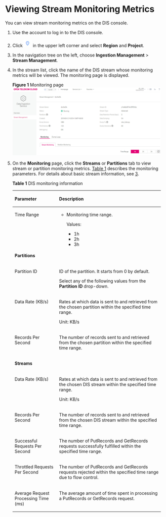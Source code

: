 # Viewing Stream Monitoring Metrics<a name="dis_01_0012"></a>

You can view stream monitoring metrics on the DIS console.

1.  Use the account to log in to the DIS console.
2.  Click  ![](figures/dt_mrs_project_region_image01.png)  in the upper left corner and select  **Region**  and  **Project**.
3.  In the navigation tree on the left, choose  **Ingestion Management**  \>  **Stream Management**.
4.  In the stream list, click the name of the DIS stream whose monitoring metrics will be viewed. The monitoring page is displayed.

    **Figure  1**  Monitoring page<a name="fig20331141119419"></a>  
    ![](figures/monitoring-page.jpg "monitoring-page")

5.  On the  **Monitoring**  page, click the  **Streams**  or  **Partitions**  tab to view stream or partition monitoring metrics.  [Table 1](#table2942144318834)  describes the monitoring parameters. For details about basic stream information, see  [3](step-1-creating-a-dis-stream.md#li23032735111458).

    **Table  1**  DIS monitoring information

    <a name="table2942144318834"></a>
    <table><thead align="left"><tr id="row6686704018834"><th class="cellrowborder" valign="top" width="30%" id="mcps1.2.3.1.1"><p id="p4752119818834"><a name="p4752119818834"></a><a name="p4752119818834"></a>Parameter</p>
    </th>
    <th class="cellrowborder" valign="top" width="70%" id="mcps1.2.3.1.2"><p id="p2401184018834"><a name="p2401184018834"></a><a name="p2401184018834"></a>Description</p>
    </th>
    </tr>
    </thead>
    <tbody><tr id="row5291185918834"><td class="cellrowborder" valign="top" width="30%" headers="mcps1.2.3.1.1 "><p id="p5800220418834"><a name="p5800220418834"></a><a name="p5800220418834"></a>Time Range</p>
    </td>
    <td class="cellrowborder" valign="top" width="70%" headers="mcps1.2.3.1.2 "><a name="ul210231152417"></a><a name="ul210231152417"></a><ul id="ul210231152417"><li>Monitoring time range.<p id="p502247718834"><a name="p502247718834"></a><a name="p502247718834"></a>Values:</p>
    <a name="ul4520229418834"></a><a name="ul4520229418834"></a><ul id="ul4520229418834"><li>1h</li><li>2h</li><li>3h</li></ul>
    </li></ul>
    </td>
    </tr>
    <tr id="row1818369818834"><td class="cellrowborder" colspan="2" valign="top" headers="mcps1.2.3.1.1 mcps1.2.3.1.2 "><p id="p6359345318834"><a name="p6359345318834"></a><a name="p6359345318834"></a><strong id="b55711300181416"><a name="b55711300181416"></a><a name="b55711300181416"></a>Partitions</strong></p>
    </td>
    </tr>
    <tr id="row5079608118834"><td class="cellrowborder" valign="top" width="30%" headers="mcps1.2.3.1.1 "><p id="p2084186018834"><a name="p2084186018834"></a><a name="p2084186018834"></a>Partition ID</p>
    </td>
    <td class="cellrowborder" valign="top" width="70%" headers="mcps1.2.3.1.2 "><p id="p1046913718834"><a name="p1046913718834"></a><a name="p1046913718834"></a>ID of the partition. It starts from 0 by default.</p>
    <p id="p2711337218834"><a name="p2711337218834"></a><a name="p2711337218834"></a>Select any of the following values from the <strong id="b15659981181416"><a name="b15659981181416"></a><a name="b15659981181416"></a>Partition ID</strong> drop-down.</p>
    </td>
    </tr>
    <tr id="row4437627918834"><td class="cellrowborder" valign="top" width="30%" headers="mcps1.2.3.1.1 "><p id="p3770887818834"><a name="p3770887818834"></a><a name="p3770887818834"></a>Data Rate (KB/s)</p>
    </td>
    <td class="cellrowborder" valign="top" width="70%" headers="mcps1.2.3.1.2 "><p id="p3452024018834"><a name="p3452024018834"></a><a name="p3452024018834"></a>Rates at which data is sent to and retrieved from the chosen partition within the specified time range.</p>
    <p id="p4224671018834"><a name="p4224671018834"></a><a name="p4224671018834"></a>Unit: KB/s</p>
    </td>
    </tr>
    <tr id="row4467607118834"><td class="cellrowborder" valign="top" width="30%" headers="mcps1.2.3.1.1 "><p id="p6199202718834"><a name="p6199202718834"></a><a name="p6199202718834"></a>Records Per Second</p>
    </td>
    <td class="cellrowborder" valign="top" width="70%" headers="mcps1.2.3.1.2 "><p id="p5529829118834"><a name="p5529829118834"></a><a name="p5529829118834"></a>The number of records sent to and retrieved from the chosen partition within the specified time range.</p>
    <p id="p2792257618834"><a name="p2792257618834"></a><a name="p2792257618834"></a>  </p>
    </td>
    </tr>
    <tr id="row4997660018834"><td class="cellrowborder" colspan="2" valign="top" headers="mcps1.2.3.1.1 mcps1.2.3.1.2 "><p id="p2157278518834"><a name="p2157278518834"></a><a name="p2157278518834"></a><strong id="b12291253161026"><a name="b12291253161026"></a><a name="b12291253161026"></a>Streams</strong></p>
    </td>
    </tr>
    <tr id="row256515918834"><td class="cellrowborder" valign="top" width="30%" headers="mcps1.2.3.1.1 "><p id="p645129718834"><a name="p645129718834"></a><a name="p645129718834"></a>Data Rate (KB/s)</p>
    </td>
    <td class="cellrowborder" valign="top" width="70%" headers="mcps1.2.3.1.2 "><p id="p5279303118834"><a name="p5279303118834"></a><a name="p5279303118834"></a>Rates at which data is sent to and retrieved from the chosen DIS stream within the specified time range.</p>
    <p id="p537523918834"><a name="p537523918834"></a><a name="p537523918834"></a>Unit: KB/s</p>
    </td>
    </tr>
    <tr id="row4837715518834"><td class="cellrowborder" valign="top" width="30%" headers="mcps1.2.3.1.1 "><p id="p2623545018834"><a name="p2623545018834"></a><a name="p2623545018834"></a>Records Per Second</p>
    </td>
    <td class="cellrowborder" valign="top" width="70%" headers="mcps1.2.3.1.2 "><p id="p4469672618834"><a name="p4469672618834"></a><a name="p4469672618834"></a>The number of records sent to and retrieved from the chosen DIS stream within the specified time range.</p>
    <p id="p6672622218834"><a name="p6672622218834"></a><a name="p6672622218834"></a>   </p>
    </td>
    </tr>
    <tr id="row6366508718834"><td class="cellrowborder" valign="top" width="30%" headers="mcps1.2.3.1.1 "><p id="p5659842818834"><a name="p5659842818834"></a><a name="p5659842818834"></a>Successful Requests Per Second</p>
    </td>
    <td class="cellrowborder" valign="top" width="70%" headers="mcps1.2.3.1.2 "><p id="p2106997418834"><a name="p2106997418834"></a><a name="p2106997418834"></a>The number of PutRecords and GetRecords requests successfully fulfilled within the specified time range.</p>
    <p id="p5541204118834"><a name="p5541204118834"></a><a name="p5541204118834"></a>    </p>
    </td>
    </tr>
    <tr id="row2894632418834"><td class="cellrowborder" valign="top" width="30%" headers="mcps1.2.3.1.1 "><p id="p6295091118834"><a name="p6295091118834"></a><a name="p6295091118834"></a>Throttled Requests Per Second</p>
    </td>
    <td class="cellrowborder" valign="top" width="70%" headers="mcps1.2.3.1.2 "><p id="p6585900618834"><a name="p6585900618834"></a><a name="p6585900618834"></a>The number of PutRecords and GetRecords requests rejected within the specified time range due to flow control.</p>
    <p id="p5586014518834"><a name="p5586014518834"></a><a name="p5586014518834"></a> </p>
    </td>
    </tr>
    <tr id="row3297925818834"><td class="cellrowborder" valign="top" width="30%" headers="mcps1.2.3.1.1 "><p id="p5407420218834"><a name="p5407420218834"></a><a name="p5407420218834"></a>Average Request Processing Time (ms)</p>
    </td>
    <td class="cellrowborder" valign="top" width="70%" headers="mcps1.2.3.1.2 "><p id="p1793421418834"><a name="p1793421418834"></a><a name="p1793421418834"></a>The average amount of time spent in processing a PutRecords or GetRecords request.</p>
    <p id="p2719020518834"><a name="p2719020518834"></a><a name="p2719020518834"></a>  </p>
    </td>
    </tr>
    </tbody>
    </table>


